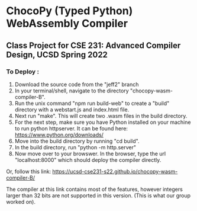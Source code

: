 # ChocoPy (Typed Python) WebAssembly Compiler
## Class Project for CSE 231: Advanced Compiler Design, UCSD Spring 2022

### To Deploy : 
1. Download the source code from the "jeff2" branch
2. In your terminal/shell, navigate to the directory "chocopy-wasm-compiler-B".
3. Run the unix command "npm run build-web" to create a "build" directory with a webstart.js and index.html file. 
4. Next run "make". This will create two .wasm files in the build directory.  
5. For the next step, make sure you have Python installed on your machine to run python httpserver. It can be found here: https://www.python.org/downloads/
6. Move into the build directory by running "cd build". 
7. In the build directory, run "python -m http.server"
8. Now move over to your browswer. In the browser, type the url "localhost:8000" which should deploy the compiler directly.  


Or, follow this link: 
https://ucsd-cse231-s22.github.io/chocopy-wasm-compiler-B/

The compiler at this link contains most of the features, however integers larger than 32 bits are not supported in this version. (This is what our group worked on). 
